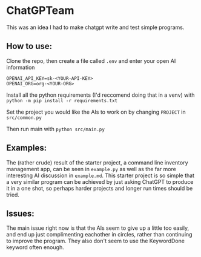 # ChatGPTeam

This was an idea I had to make chatgpt write and test simple programs.
## How to use:
Clone the repo, then create a file called `.env` and enter your open AI information
```
OPENAI_API_KEY=sk-<YOUR-API-KEY>
OPENAI_ORG=org-<YOUR-ORG>
```

Install all the python requirements (I'd reccomend doing that in a venv) with `python -m pip install -r requirements.txt`

Set the project you would like the AIs to work on by changing `PROJECT` in `src/common.py`

Then run main with `python src/main.py`

## Examples:
The (rather crude) result of the starter project, a command line inventory management app, can be seen in `example.py` as well as the far more interesting
AI discussion in `example.md`. This starter project is so simple that
a very similar program can be achieved by just asking ChatGPT to produce it
in a one shot, so perhaps harder projects and longer run times should be tried.

## Issues:
The main issue right now is that the AIs seem to give up a little too easily, and
end up just complimenting eachother in circles, rather than continuing to improve
the program. They also don't seem to use the KeywordDone keyword often enough.